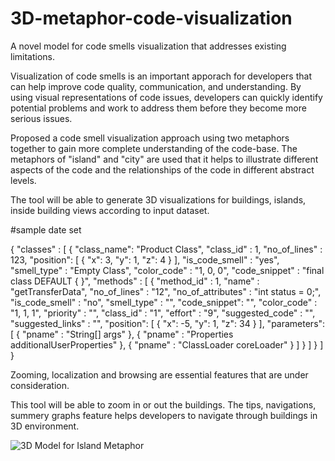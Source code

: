 # 3D-metaphor-code-visualization
A novel model for code smells visualization that addresses existing limitations.

Visualization of code smells is an important apporach for developers that can help improve code quality, communication, and understanding. 
By using visual representations of code issues, developers can quickly identify potential problems and work to address them before they become more serious issues.

Proposed a code smell visualization approach using two metaphors together to gain more complete understanding of the code-base. 
The metaphors of "island" and "city" are used that it helps to illustrate different aspects of the code and the relationships of the code in different abstract levels. 

The tool will be able to generate 3D visualizations for buildings, islands, inside building views according to input dataset. 

#sample date set

{
  "classes" : [
    {
      "class_name": "Product Class",
      "class_id" : 1,
      "no_of_lines" : 123,
      "position": [
        {
        "x": 3,
        "y": 1,
        "z": 4
        }
      ],
    "is_code_smell" : "yes",
    "smell_type" : "Empty Class",
    "color_code" : "1, 0, 0",
    "code_snippet" : "final class DEFAULT { }",
    "methods" : [
          {
          "method_id" : 1,
          "name" : "getTransferData",
          "no_of_lines" : "12",
          "no_of_attributes" : "int status = 0;",
          "is_code_smell" : "no",
          "smell_type" : "",
          "code_snippet": "",
          "color_code" : "1, 1, 1",
          "priority" : "",
          "class_id" : "1",
          "effort" : "9",
          "suggested_code" : "",
          "suggested_links" : "",
          "position": [
            {
            "x": -5,
            "y": 1,
            "z": 34
            }
          ],
          "parameters": [
            {
            "pname" : "String[] args"
            },
            {
            "pname" : "Properties additionalUserProperties"
            },
            {
            "pname" : "ClassLoader coreLoader"
            }
          ]
        }
    ]
  }
 ]
}

Zooming, localization and browsing are essential features that are under consideration.

This tool will be able to zoom in or out the buildings. The tips, navigations, summery graphs feature helps developers to navigate through buildings in 3D environment. 

![3D Model for Island Metaphor](https://user-images.githubusercontent.com/8435152/236656083-df177f8d-ab63-4739-99ce-4c5b7251d193.png)



